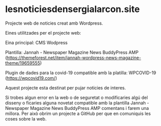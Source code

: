 # lesnoticiesdensergialarcon.site

Projecte web de noticies creat amb Wordpress.

Eines utilitzades per el projecte web:

Eina principal: CMS Wodpress

Plantilla: Jannah - Newspaper Magazine News BuddyPress AMP (https://themeforest.net/item/jannah-wordpress-news-magazine-theme/19659555)

Plugin de dades para la covid-19 compatible amb la platilla: WPCOVID-19 (https://wpcovid19.com/)

Aquest projecte esta destinat per pujar noticies de interes.

Si trobes algun error en la web o de seguretat o modificaries algú del disseny o ficaries alguna novetat compatible amb la plantilla Jannah - Newspaper Magazine News BuddyPress AMP comentans i farem una millora. Per això obrim un projecte a GitHub per que en comuniquis les coses sobre la web.
